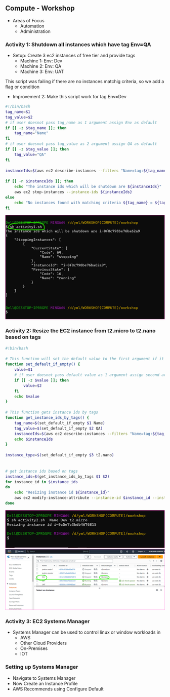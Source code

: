 Compute - Workshop
--------------------

* Areas of Focus
   * Automation
   * Administration


### Activity 1: Shutdown all instances which have tag Env=QA

* Setup: Create 3 ec2 instances of free tier and provide tags 
    * Machine 1: Env: Dev
    * Machine 2: Env: QA
    * Machine 3: Env: UAT

This script was failing if there are no instances matchig criteria, so we add a flag or condition
* Improvement 2: Make this script work for tag Env=Dev

```sh
#!/bin/bash
tag_name=$1
tag_value=$2
# if user doesnot pass tag_name as 1 argument assign Env as default
if [[ -z $tag_name ]]; then
    tag_name="Name"
fi
# if user doesnot pass tag_value as 2 argument assign QA as default
if [[ -z $tag_value ]]; then
    tag_value="QA"
fi

instanceIds=$(aws ec2 describe-instances --filters "Name=tag:${tag_name},Values=${tag_value}" "Name=instance-state-name,Values=running" --query "Reservations[].Instances[].InstanceId" --output text)

if [[ -n $instanceIds ]]; then
    echo "The instance ids which will be shutdown are ${instanceIds}"
    aws ec2 stop-instances --instance-ids ${instanceIds}
else
    echo "No instances found with matching criteria ${tag_name} = ${tag_value}"
fi
```
![](Images/compute1.png)
### Activity 2: Resize the EC2 instance from t2.micro to t2.nano based on tags
```sh
#!bin/bash

# This function will set the default value to the first argument if it is empty
function set_default_if_empty() {
    value=$1
    # if user doesnot pass default value as 1 argument assign second argument as default
    if [[ -z $value ]]; then
        value=$2
    fi
    echo $value
}

# This function gets instance ids by tags
function get_instance_ids_by_tags() {
    tag_name=$(set_default_if_empty $1 Name)
    tag_value=$(set_default_if_empty $2 QA)
    instanceIds=$(aws ec2 describe-instances --filters "Name=tag:${tag_name},Values=${tag_value}" --query "Reservations[].Instances[].InstanceId" --output text)
    echo $instanceIds
}

instance_type=$(set_default_if_empty $3 t2.nano)


# get instance ids based on tags
instance_ids=$(get_instance_ids_by_tags $1 $2)
for instance_id in $instance_ids
do
    echo "Resizing instance id ${instance_id}"
    aws ec2 modify-instance-attribute --instance-id $instance_id --instance-type ${instance_type}
done
```
![preview](Images/compute2.png)
![preview](Images/compute3.png)


### Activity 3: EC2 Systems Manager

* Systems Manager can be used to control linux or window workloads in 
    * AWS 
    * Other Cloud Providers
    * On-Premises
    * IOT

### Setting up Systems Manager
* Navigate to Systems Manager
* Now Create an Instance Profile
* AWS Recommends using Configure Default